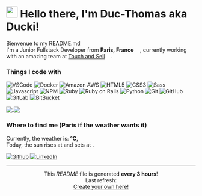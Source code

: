 <h1><img src="https://cultofthepartyparrot.com/flags/hd/franceparrot.gif" width="30"/> Hello there, I'm Duc-Thomas aka Ducki!</h1>


<p>Bienvenue to my README.md<br>I'm a Junior Fullstack Developer from <b>Paris, France</b> <img src="https://image.flaticon.com/icons/svg/197/197560.svg" width="13"/>, currently working with an amazing team at <a href="https://www.touch-sell.com/">Touch and Sell</a> <img src="https://www.touch-sell.com/wp-content/uploads/2020/01/logoTS150.jpg" width="13"/>.</p>
<h3>Things I code with</h3>
<p>
  <img alt="VSCode" src="https://img.shields.io/badge/-VS%20Code-007ACC?style=flat-square&logo=visual-studio-code&logoColor=white" />
  <img alt="Docker" src="https://img.shields.io/badge/-Docker-46a2f1?style=flat-square&logo=docker&logoColor=white" />
  <img alt="Amazon AWS" src="https://img.shields.io/badge/Amazon%20AWS-232F3E?style=flat-square&logo=amazon-aws" />
  <img alt="HTML5" src="https://img.shields.io/badge/-HTML5-E34F26?style=flat-square&logo=html5&logoColor=white" />
  <img alt="CSS3" src="https://img.shields.io/badge/-CSS3-1572B6?style=flat-square&logo=css3" />
  <img alt="Sass" src="https://img.shields.io/badge/-Sass-CC6699?style=flat-square&logo=sass&logoColor=white" />
  <img alt="Javascript" src="https://img.shields.io/badge/-JavaScript-black?style=flat-square&logo=javascript" />
  <img alt="NPM" src="https://img.shields.io/badge/-npm-CB3837?style=flat-square&logo=npm&logoColor=white" />
  <img alt="Ruby" src="https://img.shields.io/badge/-Ruby-#CC342D?logo=ruby&style=flat-square">
  <img alt="Ruby on Rails" src="https://img.shields.io/badge/-RubyonRails-#CC0000?logo=ruby-on-rails&style=flat-square">
  <img alt="Python" src="https://img.shields.io/badge/-Python-3776AB?style=flat-square&logo=python&logoColor=white" />
  <img alt="Git" src="https://img.shields.io/badge/-Git-F05032?style=flat-square&logo=git&logoColor=white" />
  <img alt="GitHub" src="https://img.shields.io/badge/-GitHub-181717?style=flat-square&logo=github" />
  <img alt="GitLab" src="https://img.shields.io/badge/-GitLab-FCA121?style=flat-square&logo=gitlab" />
  <img alt="BitBucket" src="https://img.shields.io/badge/-BitBucket-darkblue?style=flat-square&logo=bitbucket" />  
</p>

<a href="https://github.com/duckiduc">
  <img align="center" src="https://github-readme-stats.vercel.app/api?username=duckiduc&show_icons=true&count_private=true" />
</a>
<a href="https://github.com/duckiduc">
  <img align="center" src="https://github-readme-stats.vercel.app/api/top-langs/?username=duckiduc&layout=compact" />
</a>

<h3>Where to find me (Paris if the weather wants it)</h3>
<p>Currently, the weather is: <b> °C, <i></i></b></br>Today, the sun rises at <b></b> and sets at <b></b>.</p>
<p><a href="https://github.com/duckiduc" target="_blank"><img alt="Github" src="https://img.shields.io/badge/GitHub-%2312100E.svg?&style=for-the-badge&logo=Github&logoColor=white" /></a> <a href="https://www.linkedin.com/in/duc-thomas-nguyen" target="_blank"><img alt="LinkedIn" src="https://img.shields.io/badge/linkedin-%230077B5.svg?&style=for-the-badge&logo=linkedin&logoColor=white" /></a></p>

------------
<p align="center">This <i>README</i> file is generated <b>every 3 hours</b>!</br>Last refresh: <br /><a href="https://medium.com/@th.guibert/how-to-create-a-self-updating-readme-md-for-your-github-profile-f8b05744ca91">Create your own here!</a></p>
